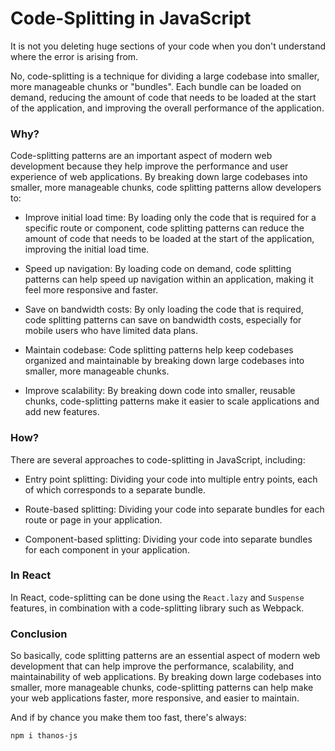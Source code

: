 # Code-Splitting in JavaScript

It is not you deleting huge sections of your code when you don't understand where the error is arising from.

No, code-splitting is a technique for dividing a large codebase into smaller, more manageable chunks or "bundles". Each bundle can be loaded on demand, reducing the amount of code that needs to be loaded at the start of the application, and improving the overall performance of the application.

### Why?

Code-splitting patterns are an important aspect of modern web development because they help improve the performance and user experience of web applications. By breaking down large codebases into smaller, more manageable chunks, code splitting patterns allow developers to:

* Improve initial load time: By loading only the code that is required for a specific route or component, code splitting patterns can reduce the amount of code that needs to be loaded at the start of the application, improving the initial load time.
    
* Speed up navigation: By loading code on demand, code splitting patterns can help speed up navigation within an application, making it feel more responsive and faster.
    
* Save on bandwidth costs: By only loading the code that is required, code splitting patterns can save on bandwidth costs, especially for mobile users who have limited data plans.
    
* Maintain codebase: Code splitting patterns help keep codebases organized and maintainable by breaking down large codebases into smaller, more manageable chunks.
    
* Improve scalability: By breaking down code into smaller, reusable chunks, code-splitting patterns make it easier to scale applications and add new features.
    

### How?

There are several approaches to code-splitting in JavaScript, including:

* Entry point splitting: Dividing your code into multiple entry points, each of which corresponds to a separate bundle.
    
* Route-based splitting: Dividing your code into separate bundles for each route or page in your application.
    
* Component-based splitting: Dividing your code into separate bundles for each component in your application.
    

### In React

In React, code-splitting can be done using the `React.lazy` and `Suspense` features, in combination with a code-splitting library such as Webpack.

### Conclusion

So basically, code splitting patterns are an essential aspect of modern web development that can help improve the performance, scalability, and maintainability of web applications. By breaking down large codebases into smaller, more manageable chunks, code-splitting patterns can help make your web applications faster, more responsive, and easier to maintain.

And if by chance you make them too fast, there's always:

```bash
npm i thanos-js
```